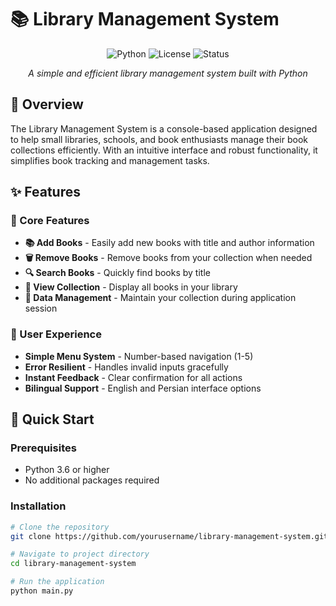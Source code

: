 # 📚 Library Management System

<div align="center">

![Python](https://img.shields.io/badge/Python-3.6+-blue.svg)
![License](https://img.shields.io/badge/License-MIT-green.svg)
![Status](https://img.shields.io/badge/Status-Completed-brightgreen.svg)

*A simple and efficient library management system built with Python*

</div>

## 🌟 Overview

The Library Management System is a console-based application designed to help small libraries, schools, and book enthusiasts manage their book collections efficiently. With an intuitive interface and robust functionality, it simplifies book tracking and management tasks.

## ✨ Features

### 📖 Core Features
- **📚 Add Books** - Easily add new books with title and author information
- **🗑️ Remove Books** - Remove books from your collection when needed
- **🔍 Search Books** - Quickly find books by title
- **👀 View Collection** - Display all books in your library
- **💾 Data Management** - Maintain your collection during application session

### 🎯 User Experience
- **Simple Menu System** - Number-based navigation (1-5)
- **Error Resilient** - Handles invalid inputs gracefully
- **Instant Feedback** - Clear confirmation for all actions
- **Bilingual Support** - English and Persian interface options

## 🚀 Quick Start

### Prerequisites
- Python 3.6 or higher
- No additional packages required

### Installation
```bash
# Clone the repository
git clone https://github.com/yourusername/library-management-system.git

# Navigate to project directory
cd library-management-system

# Run the application
python main.py
